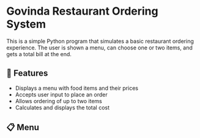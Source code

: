 # Govinda Restaurant Ordering System

This is a simple Python program that simulates a basic restaurant ordering experience. The user is shown a menu, can choose one or two items, and gets a total bill at the end.

## 🧾 Features

- Displays a menu with food items and their prices
- Accepts user input to place an order
- Allows ordering of up to two items
- Calculates and displays the total cost

## 📋 Menu


